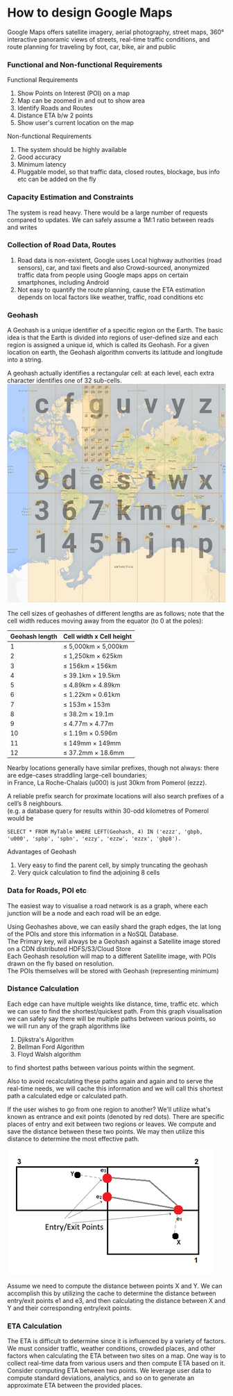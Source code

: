 # How to design Google Maps

Google Maps offers satellite imagery, aerial photography, street maps, 360° interactive panoramic views of streets, real-time traffic conditions, and route planning for traveling by foot, car, bike, air and public

### Functional and Non-functional Requirements

Functional Requirements
1. Show Points on Interest (POI) on a map
2. Map can be zoomed in and out to show area
3. Identify Roads and Routes
4. Distance ETA b/w 2 points
5. Show user's current location on the map

Non-functional Requirements
1. The system should be highly available
2. Good accuracy
3. Minimum latency
4. Pluggable model, so that traffic data, closed routes, blockage, bus info etc can be added on the fly


### Capacity Estimation and Constraints

The system is read heavy. There would be a large number of requests compared to updates.
We can safely assume a 1M:1 ratio between reads and writes

### Collection of Road Data, Routes

1. Road data is non-existent, Google uses Local highway authorities (road sensors), car, and taxi fleets and also Crowd-sourced, anonymized traffic data from people using Google maps apps on certain smartphones, including Android
2. Not easy to quantify the route planning, cause the ETA estimation depends on local factors like weather, traffic, road conditions etc

### Geohash

A Geohash is a unique identifier of a specific region on the Earth. The basic idea is that the Earth is divided into regions of user-defined size and each region is assigned a unique id, which is called its Geohash. For a given location on earth, the Geohash algorithm converts its latitude and longitude into a string.

A geohash actually identifies a rectangular cell: at each level, each extra character identifies one of 32 sub-cells.   
![img](imgs/geohash.jpg)

The cell sizes of geohashes of different lengths are as follows; note that the cell width reduces moving away from the equator (to 0 at the poles):


| Geohash length |	Cell width x Cell height |
|---|---|
|1	| ≤ 5,000km	×	5,000km |
|2	| ≤ 1,250km	×	625km |
|3	| ≤ 156km	×	156km |
|4	| ≤ 39.1km	×	19.5km |
|5	| ≤ 4.89km	×	4.89km |
|6	| ≤ 1.22km	×	0.61km |
|7	| ≤ 153m	×	153m |
|8	| ≤ 38.2m	×	19.1m |
|9	| ≤ 4.77m	×	4.77m |
|10| 	≤ 1.19m	×	0.596m |
|11| 	≤ 149mm	×	149mm | 
|12| 	≤ 37.2mm × 18.6mm |

Nearby locations generally have similar prefixes, though not always: there are edge-cases straddling large-cell boundaries;   
in France, La Roche-Chalais (u000) is just 30km from Pomerol (ezzz). 

A reliable prefix search for proximate locations will also search prefixes of a cell’s 8 neighbours.   
(e.g. a database query for results within 30-odd kilometres of Pomerol would be  
```
SELECT * FROM MyTable WHERE LEFT(Geohash, 4) IN ('ezzz', 'gbpb, 'u000', 'spbp', 'spbn', 'ezzy', 'ezzw', 'ezzx', 'gbp8'). 
```

Advantages of Geohash
1. Very easy to find the parent cell, by simply truncating the geohash
2. Very quick calculation to find the adjoining 8 cells

### Data for Roads, POI etc

The easiest way to visualise a road network is as a graph, where each junction will be a node and each road will be an edge. 

Using Geohashes above, we can easily shard the graph edges, the lat long of the POIs and store this information in a NoSQL Database.  
The Primary key, will always be a Geohash against a Satellite image stored on a CDN distributed HDFS/S3/Cloud Store   
Each Geohash resolution will map to a different Satellite image, with POIs drawn on the fly based on resolution.   
The POIs themselves will be stored with Geohash (representing minimum)    


### Distance Calculation

Each edge can have multiple weights like distance, time, traffic etc. which we can use to find the shortest/quickest path. 
From this graph visualisation we can safely say there will be multiple paths between various points, so we will run any of the graph algorithms like
1. Djikstra's Algorithm
2. Bellman Ford Algorithm
3. Floyd Walsh algorithm  

to find shortest paths between various points within the segment.   

Also to avoid recalculating these paths again and again and to serve the real-time needs, we will cache this information and we will call this shortest path a calculated edge or calculated path.

If the user wishes to go from one region to another? We'll utilize what's known as entrance and exit points (denoted by red dots). There are specific places of entry and exit between two regions or leaves. We compute and save the distance between these two points. We may then utilize this distance to determine the most effective path.

![img](imgs/map-routes-1.png)

Assume we need to compute the distance between points X and Y. We can accomplish this by utilizing the cache to determine the distance between entry/exit points e1 and e3, and then calculating the distance between X and Y and their corresponding entry/exit points.

### ETA Calculation

The ETA is difficult to determine since it is influenced by a variety of factors. We must consider traffic, weather conditions, crowded places, and other factors when calculating the ETA between two sites on a map. One way is to collect real-time data from various users and then compute ETA based on it. Consider computing ETA between two points. We leverage user data to compute standard deviations, analytics, and so on to generate an approximate ETA between the provided places.



